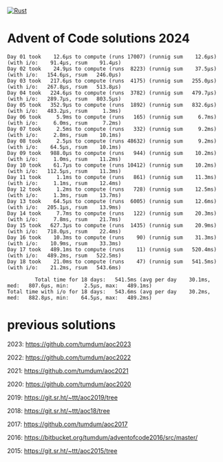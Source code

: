[![Rust](https://github.com/tumdum/aoc2024/actions/workflows/rust.yml/badge.svg)](https://github.com/tumdum/aoc2024/actions/workflows/rust.yml)

# Advent of Code solutions 2024

```
Day 01 took    12.6µs to compute (runs 17007) (runnig sum    12.6µs) (with i/o:    91.4µs, rsum    91.4µs)
Day 02 took    24.9µs to compute (runs  8223) (runnig sum    37.5µs) (with i/o:   154.6µs, rsum   246.0µs)
Day 03 took   217.6µs to compute (runs  4175) (runnig sum   255.0µs) (with i/o:   267.8µs, rsum   513.8µs)
Day 04 took   224.6µs to compute (runs  3782) (runnig sum   479.7µs) (with i/o:   289.7µs, rsum   803.5µs)
Day 05 took   352.9µs to compute (runs  1892) (runnig sum   832.6µs) (with i/o:   483.2µs, rsum     1.3ms)
Day 06 took     5.9ms to compute (runs   165) (runnig sum     6.7ms) (with i/o:     6.0ms, rsum     7.2ms)
Day 07 took     2.5ms to compute (runs   332) (runnig sum     9.2ms) (with i/o:     2.8ms, rsum    10.1ms)
Day 08 took     2.5µs to compute (runs 48632) (runnig sum     9.2ms) (with i/o:    64.5µs, rsum    10.1ms)
Day 09 took   988.0µs to compute (runs   944) (runnig sum    10.2ms) (with i/o:     1.0ms, rsum    11.2ms)
Day 10 took    61.7µs to compute (runs 10412) (runnig sum    10.2ms) (with i/o:   112.5µs, rsum    11.3ms)
Day 11 took     1.1ms to compute (runs   861) (runnig sum    11.3ms) (with i/o:     1.1ms, rsum    12.4ms)
Day 12 took     1.2ms to compute (runs   728) (runnig sum    12.5ms) (with i/o:     1.3ms, rsum    13.7ms)
Day 13 took    64.5µs to compute (runs  6005) (runnig sum    12.6ms) (with i/o:   205.1µs, rsum    13.9ms)
Day 14 took     7.7ms to compute (runs   122) (runnig sum    20.3ms) (with i/o:     7.8ms, rsum    21.7ms)
Day 15 took   627.3µs to compute (runs  1435) (runnig sum    20.9ms) (with i/o:   718.0µs, rsum    22.4ms)
Day 16 took    10.3ms to compute (runs    90) (runnig sum    31.3ms) (with i/o:    10.9ms, rsum    33.3ms)
Day 17 took   489.1ms to compute (runs    11) (runnig sum   520.4ms) (with i/o:   489.2ms, rsum   522.5ms)
Day 18 took    21.0ms to compute (runs    47) (runnig sum   541.5ms) (with i/o:    21.2ms, rsum   543.6ms)

         Total time for 18 days:   541.5ms (avg per day    30.1ms, med:   807.6µs, min:     2.5µs, max:   489.1ms)
Total time with i/o for 18 days:   543.6ms (avg per day    30.2ms, med:   882.8µs, min:    64.5µs, max:   489.2ms)
```

# previous solutions

2023: https://github.com/tumdum/aoc2023

2022: https://github.com/tumdum/aoc2022

2021: https://github.com/tumdum/aoc2021

2020: https://github.com/tumdum/aoc2020

2019: https://git.sr.ht/~ttt/aoc2019/tree

2018: https://git.sr.ht/~ttt/aoc18/tree

2017: https://github.com/tumdum/aoc2017

2016: https://bitbucket.org/tumdum/adventofcode2016/src/master/

2015: https://git.sr.ht/~ttt/aoc2015/tree
